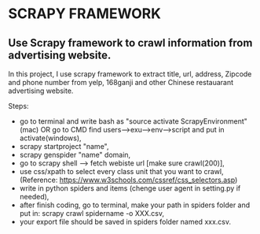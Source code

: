 SCRAPY FRAMEWORK
===

Use Scrapy framework to crawl information from advertising website.
---

In this project, I use scrapy framework to extract title, url, address, Zipcode and phone number from yelp, 168ganji and other Chinese restauarant advertising website.

Steps:

* go to terminal and write bash as "source activate ScrapyEnvironment"(mac) OR go to CMD find users-->exu-->env-->script and put in activate(windows),
* scrapy startproject "name",
* scrapy genspider "name" domain,
* go to scrapy shell --> fetch webiste url [make sure crawl(200)],
* use css/xpath to select every class unit that you want to crawl, (Reference: https://www.w3schools.com/cssref/css_selectors.asp)
* write in python spiders and items (chenge user agent in setting.py if needed),
* after finish coding, go to terminal, make your path in spiders folder and put in: scrapy crawl spidername -o XXX.csv,
* your export file should be saved in spiders folder named xxx.csv.
